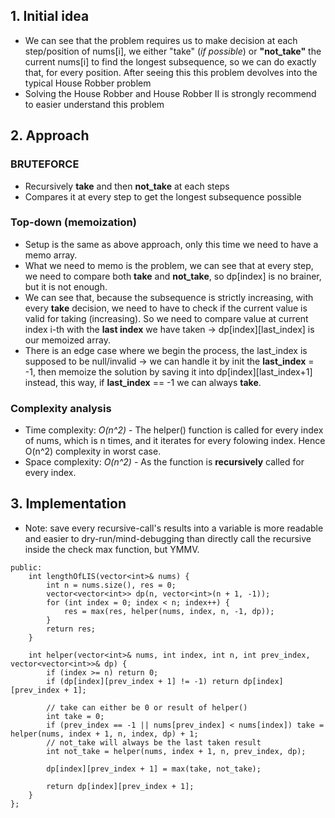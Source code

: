 
## 1. Initial idea

- We can see that the problem requires us to make decision at each step/position of nums[i], we either "take" (*if possible*) or **"not_take"** the current nums[i] to find the longest subsequence, so we can do exactly that, for every position. After seeing this this problem devolves into the typical House Robber problem
- Solving the House Robber and House Robber II is strongly recommend to easier understand this problem

## 2. Approach

### BRUTEFORCE

- Recursively **take** and then **not_take** at each steps
- Compares it at every step to get the longest subsequence possible

### Top-down (memoization)

- Setup is the same as above approach, only this time we need to have a memo array.
- What we need to memo is the problem, we can see that at every step, we need to compare both **take** and **not_take**, so dp[index] is no brainer, but it is not enough.
- We can see that, because the subsequence is strictly increasing, with every **take** decision, we need to have to check if the current value is valid for taking (increasing). So we need to compare value at current index i-th with the **last index** we have taken -> dp[index][last_index] is our memoized array.
- There is an edge case where we begin the process, the last_index is supposed to be null/invalid -> we can handle it by init the **last_index** = -1, then memoize the solution by saving it into dp[index][last_index+1] instead, this way, if **last_index** == -1 we can always **take**.

### Complexity analysis

- Time complexity: *O(n^2)* - The helper() function is called for every index of nums, which is n times, and it iterates for every folowing index. Hence O(n^2) complexity in worst case.
- Space complexity: *O(n^2)* - As the function is **recursively** called for every index.

## 3. Implementation

- Note: save every recursive-call's results into a variable is more readable and easier to dry-run/mind-debugging than directly call the recursive inside the check max function, but YMMV.

```class Solution {
public:
    int lengthOfLIS(vector<int>& nums) {
        int n = nums.size(), res = 0;
        vector<vector<int>> dp(n, vector<int>(n + 1, -1));
        for (int index = 0; index < n; index++) {
            res = max(res, helper(nums, index, n, -1, dp));
        }
        return res;
    }

    int helper(vector<int>& nums, int index, int n, int prev_index, vector<vector<int>>& dp) {
        if (index >= n) return 0;
        if (dp[index][prev_index + 1] != -1) return dp[index][prev_index + 1];
        
        // take can either be 0 or result of helper()
        int take = 0;
        if (prev_index == -1 || nums[prev_index] < nums[index]) take = helper(nums, index + 1, n, index, dp) + 1;
        // not_take will always be the last taken result
        int not_take = helper(nums, index + 1, n, prev_index, dp);
        
        dp[index][prev_index + 1] = max(take, not_take);
        
        return dp[index][prev_index + 1];
    }
};
```